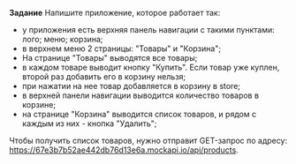 **Задание**
Напишите приложение, которое работает так:

- у приложения есть верхняя панель навигации с такими пунктами:
лого;
меню;
корзина;
- в верхнем меню 2 страницы: "Товары" и "Корзина";
- На странице "Товары" выводятся все товары;
- в каждом товаре выводит кнопку "Купить". Если товар уже куплен, второй раз добавить его в корзину нельзя;
- при нажатии на нее товар добавляется в корзину в store;
- в верхней панели навигации выводится количество товаров в корзине;
- на странице "Корзина" выводится список товаров, и рядом с каждым из них - кнопка "Удалить";

Чтобы получить список товаров, нужно отправит GET-запрос по адресу: https://67e3b7b52ae442db76d13e6a.mockapi.io/api/products.
